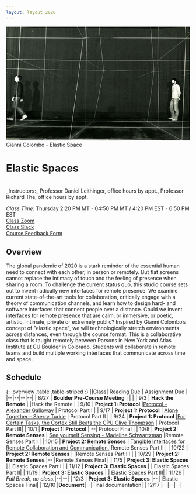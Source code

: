 ```yaml
---
layout: layout_2020
---
```


![useful image](/files/images/FSP0026.jpg)
Gianni Colombo - Elastic Space

# Elastic Spaces

<br>
_Instructors:_ Professor Daniel Leithinger, office hours by appt., Professor Richard The, office hours by appt. <br>

_Class Time:_ Thursday 2:20 PM MT -	04:50 PM MT / 4:20 PM EST - 6:50 PM EST <br>
[Class Zoom](https://newschool.zoom.us/j/94390523430?pwd=Q0xXeDh2NldCT1VzR1hPYjgrUkQzdz09) <br>
[Class Slack]() <br>
[Course Feedback Form]()

## Overview

The global pandemic of 2020 is a stark reminder of the essential human need to connect with each other, in person or remotely. But flat screens cannot replace the intimacy of touch and the feeling of presence when sharing a room. To challenge the current status quo, this studio course sets out to invent radically new interfaces for remote presence. We examine current state-of-the-art tools for collaboration, critically engage with a theory of communication channels, and learn how to design hard- and software interfaces that connect people over a distance. Could we invent interfaces for remote presence that are calm, or immersive, or poetic, artistic, intimate, private or extremely public? Inspired by Gianni Colombo’s concept of "elastic space", we will technologically stretch environments across distances, even through the course format. This is a collaborative class that is taught remotely between Parsons in New York and Atlas Institute at CU Boulder in Colorado. Students will collaborate in remote teams and build multiple working interfaces that communicate across time and space.

## Schedule

{: .overview .table .table-striped :}
||Class| Reading Due | Assignment Due |
|--|--|--|--|
| 8/27 | **Boulder Pre-Course Meeting** | | |
| 9/3 | **Hack the Remote** | |Hack the Remote |
| 9/10 | **Project 1: Protocol** |[Protocol – Alexander Galloway](https://drive.google.com/file/d/1RRuc6sDgTbcmZSIAXo71ynRJ5iz7A5_w/view?usp=sharing) | Protocol Part I |
| 9/17 | **Project 1: Protocol** | [Alone Together – Sherry Turkle](https://drive.google.com/file/d/1TSfV57eJJPVYw4dRlmRrQZE4f3U_NYAP/view?usp=sharing) |  Protocol Part II |
| 9/24 | **Project 1: Protocol** |[For Certain Tasks, the Cortex Still Beats the CPU	Clive Thompson](https://www.wired.com/2007/06/ff-humancomp/) | Protocol Part III|
| 10/1 | **Project 1: Protocol** | --|  Protocol Final |
| 10/8 | **Project 2: Remote Senses** | [See yourself Sensing - Madeline Schwartzman](https://drive.google.com/file/d/17B2jhGivurpM3n0A9JGZoN1RsMLm5elv/view?usp=sharing)  |Remote Senses Part I  |
| 10/15 | **Project 2: Remote Senses** | [Tangible Interfaces for Remote Collaboration and Communication.](https://trackr-media.tangiblemedia.org/publishedmedia/Papers/315-Tangible%20Interfaces%20for%20Remote/Published/PDF)|Remote Senses Part II |
| 10/22 | **Project 2: Remote Senses** | |Remote Senses Part III  |
| 10/29 | **Project 2: Remote Senses** |-- |Remote Senses Final |
| 11/5 | **Project 3: Elastic Spaces** | | Elastic Spaces Part I |
| 11/12 | **Project 3: Elastic Spaces** | |  Elastic Spaces Part II|
| 11/19 | **Project 3: Elastic Spaces** | | Elastic Spaces Part III|
| 11/26 | _Fall Break, no class._|--|--|
| 12/3 | **Project 3: Elastic Spaces** |-- | Elastic Spaces Final|
| 12/10 |**Document**|--|Final documentation|
| 12/17 |--|--|--|
